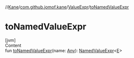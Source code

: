 //[Kane](../../index.md)/[com.github.jomof.kane](../index.md)/[ValueExpr](index.md)/[toNamedValueExpr](to-named-value-expr.md)



# toNamedValueExpr  
[jvm]  
Content  
fun [toNamedValueExpr](to-named-value-expr.md)(name: [Any](https://kotlinlang.org/api/latest/jvm/stdlib/kotlin/-any/index.html)): [NamedValueExpr](../-named-value-expr/index.md)<[E](index.md)>  



